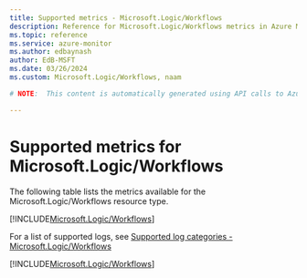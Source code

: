```yaml
---
title: Supported metrics - Microsoft.Logic/Workflows
description: Reference for Microsoft.Logic/Workflows metrics in Azure Monitor.
ms.topic: reference
ms.service: azure-monitor
ms.author: edbaynash
author: EdB-MSFT
ms.date: 03/26/2024
ms.custom: Microsoft.Logic/Workflows, naam

# NOTE:  This content is automatically generated using API calls to Azure. Any edits made on these files will be overwritten in the next run of the script. 

---
```


  
# Supported metrics for Microsoft.Logic/Workflows
  
The following table lists the metrics available for the Microsoft.Logic/Workflows resource type.  
  
  
[!INCLUDE[Microsoft.Logic/Workflows](./includes/metrics-headings-include.md)]  
  
  
  
For a list of supported logs, see [Supported log categories - Microsoft.Logic/Workflows](../supported-logs/microsoft-logic-workflows-logs.md)  
  
 

[!INCLUDE[Microsoft.Logic/Workflows](./includes/microsoft-logic-workflows-metrics-include.md)]
